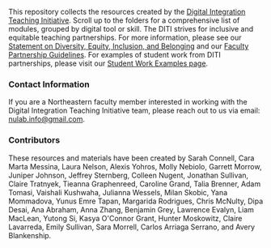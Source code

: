 This repository collects the resources created by the [Digital Integration Teaching Initiative](https://cssh.northeastern.edu/nulab/program/diti/). Scroll up to the folders for a comprehensive list of modules, grouped by digital tool or skill. The DITI strives for inclusive and equitable teaching partnerships. For more information, please see our [Statement on Diversity, Equity, Inclusion, and Belonging](https://cssh.northeastern.edu/nulab/program/diti/inclusivity-statement/) and our [Faculty Partnership Guidelines](https://cssh.northeastern.edu/nulab/program/diti/partner-with-diti/guidelines/). For examples of student work from DITI partnerships, please visit our [Student Work Examples page](https://cssh.northeastern.edu/nulab/program/diti/student-work/).

### Contact Information

If you are a Northeastern faculty member interested in working with the Digital Integration Teaching Initiative team, please reach out to us via email: nulab.info@gmail.com.

### Contributors

These resources and materials have been created by Sarah Connell, Cara Marta Messina, Laura Nelson, Alexis Yohros, Molly Nebiolo, Garrett Morrow, Juniper Johnson, Jeffrey Sternberg, Colleen Nugent, Jonathan Sullivan, Claire Tratnyek, Tieanna Graphenreed, Caroline Grand, Talia Brenner, Adam Tomasi, Vaishali Kushwaha, Julianna Wessels, Milan Skobic, Yana Mommadova, Yunus Emre Tapan, Margarida Rodrigues, Chris McNulty, Dipa Desai, Ana Abraham, Anna Zhang, Benjamin Grey, Lawrence Evalyn, Liam MacLean, Yutong Si, Kasya O'Connor Grant, Hunter Moskowitz, Claire Lavarreda, Emily Sullivan, Sara Morrell, Carlos Arriaga Serrano, and Avery Blankenship.
